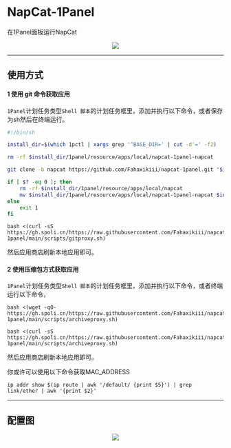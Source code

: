# NapCat-1Panel
在1Panel面板运行NapCat
<div align="center">
  <img src="https://gh.spoli.cn/https://raw.githubusercontent.com/Fahaxikiii/napcat-1panel/main/img/logo.jpeg"/>
</div>

---

## 使用方式

#### 1 使用 git 命令获取应用

`1Panel`计划任务类型`Shell 脚本`的计划任务框里，添加并执行以下命令，或者保存为sh然后在终端运行。
```bash
#!/bin/sh

install_dir=$(which 1pctl | xargs grep '^BASE_DIR=' | cut -d'=' -f2)

rm -rf $install_dir/1panel/resource/apps/local/napcat-1panel-napcat

git clone -b napcat https://github.com/Fahaxikiii/napcat-1panel.git "$install_dir/1panel/resource/apps/local/napcat-1panel-napcat"

if [ $? -eq 0 ]; then
    rm -rf $install_dir/1panel/resource/apps/local/napcat
    mv $install_dir/1panel/resource/apps/local/napcat-1panel-napcat $install_dir/1panel/resource/apps/local/napcat
else
    exit 1
fi
```
```shell
bash <(curl -sS https://gh.spoli.cn/https://raw.githubusercontent.com/Fahaxikiii/napcat-1panel/main/scripts/gitproxy.sh)
```
然后应用商店刷新本地应用即可。

#### 2 使用压缩包方式获取应用

`1Panel`计划任务类型`Shell 脚本`的计划任务框里，添加并执行以下命令，或者终端运行以下命令，
```shell
bash <(wget -qO- https://gh.spoli.cn/https://raw.githubusercontent.com/Fahaxikiii/napcat-1panel/main/scripts/archiveproxy.sh)
```
```shell
bash <(curl -sS https://gh.spoli.cn/https://raw.githubusercontent.com/Fahaxikiii/napcat-1panel/main/scripts/archiveproxy.sh)
```

然后应用商店刷新本地应用即可。

你或许可以使用以下命令获取MAC_ADDRESS
```shell
ip addr show $(ip route | awk '/default/ {print $5}') | grep link/ether | awk '{print $2}'
```
---
## 配置图
<div align="center">
  <img src="https://gh.spoli.cn/https://raw.githubusercontent.com/Fahaxikiii/napcat-1panel/main/img/config.jpeg"/>
</div>
